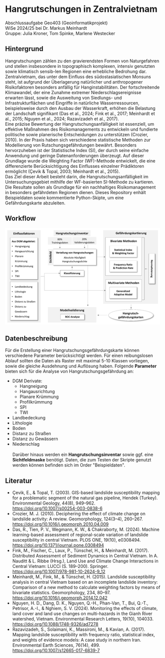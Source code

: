 # Hangrutschungen in Zentralvietnam
Abschlussaufgabe Geo403 (Geoinformatikprojekt)
<br>WiSe 2024/25 bei Dr. Markus Meinhardt
<br>Gruppe: Julia Kroner, Tom Spinke, Marlene Westecker 

## Hintergrund 
Hangrutschungen zählen zu den gravierendsten Formen von Naturgefahren und stellen insbesondere in topographisch komplexen, intensiv genutzten sowie klimatisch sensib-len Regionen eine erhebliche Bedrohung dar. Zentralvietnam, das unter dem Einfluss des südostasiatischen Monsuns steht, ist aufgrund der Überlagerung natürlicher und anthropogener Risikofaktoren besonders anfällig für Hanginstabilitäten. Der fortschreitende Klimawandel, der eine Zunahme extremer Niederschlagsereignisse erwarten lässt, sowie die Ausweitung von Siedlungs- und Infrastrukturflächen und Eingriffe in natürliche Wasserressourcen, beispielsweise durch den Ausbau der Wasserkraft, erhöhen die Belastung der Landschaft signifikant (Das et al., 2024; Fink et al., 2017; Meinhardt et al., 2015; Nguyen et al., 2024; Razavizadeh et al., 2017).
<br>Eine präzise Bewertung der Hangrutschungsanfälligkeit ist essenziell, um effektive Maßnahmen des Risikomanagements zu entwickeln und fundierte politische sowie planerische Entscheidungen zu unterstützen (Crozier, 2010). In der Praxis haben sich verschiedene statistische Methoden zur Modellierung von Rutschungsgefährdungen bewährt. Besonders hervorzuheben ist der Statistische Index (SI), der durch seine einfache Anwendung und geringe Datenanforderungen überzeugt. Auf dieser Grundlage wurde die Weighting Factor (WF)-Methode entwickelt, die eine differenzierte Berücksichtigung des Einflusses einzelner Prädiktoren ermöglicht (Çevik & Topal, 2003; Meinhardt et al., 2015).
<br>Das Ziel dieser Arbeit besteht darin, die Hangrutschungsanfälligkeit im Untersuchungsgebiet mithilfe der WF-basierten SI-Methode zu kartieren. Die Resultate sollen als Grundlage für ein nachhaltiges Risikomanagement in besonders gefährdeten Regionen dienen. Dieses Repository enhält Beispieldaten sowie kommentierte Python-Skipte, um eine Gefährdungskarte abzuleiten.

## Workflow
![Workflow](workflow.png)
## Datenbeschreibung
Für die Erstellung einer Hangrutschungsgefährdungskarte können verschiedene Parameter berücksichtigt werden. Für einen reibungslosen Ablauf sollten die Daten als Raster mit maximal 5-10 Klassen vorliegen, sowie die gleiche Ausdehnung und Auflösung haben. Folgende **Parameter** bieten sich für die Analyse von Hangrutschungsgefährdung an: 
- DGM Derivate:
  - Hangneigung
  - Hangausrichtung
  - Planare Krümmung
  - Profilkrümmung
  - SPI
  - TWI 
- Landbedeckung
- Lithologie
- Boden
- Distanz zu Straßen
- Distanz zu Gewässern
- Niederschlag<br>
<br>Darüber hinaus werden ein **Hangrutschungsinventar** sowie ggf. eine **Sichtfeldmaske** benötigt. Daten, die zum Testen der Skripte genutzt werden können befinden sich im Order "Beispieldaten".

## Literatur
- Çevik, E., & Topal, T. (2003). GIS-based landslide susceptibility mapping for a problematic segment of the natural gas pipeline, Hendek (Turkey). Environmental Geology, 44(8), 949–962. https://doi.org/10.1007/s00254-003-0838-6
- Crozier, M. J. (2010). Deciphering the effect of climate change on landslide activity: A review. Geomorphology, 124(3–4), 260–267. https://doi.org/10.1016/j.geomorph.2010.04.009
- Das, R., Tien, P. V., Wegmann, K. W., & Chakraborty, M. (2024). Machine learning-based assessment of regional-scale variation of landslide susceptibility in central Vietnam. PLOS ONE, 19(10), e0308494. https://doi.org/10.1371/journal.pone.0308494
- Fink, M., Fischer, C., Laux, P., Tünschel, H., & Meinhardt, M. (2017). Distributed Assessment of Sediment Dynamics in Central Vietnam. In A. Nauditt & L. Ribbe (Hrsg.), Land Use and Climate Change Interactions in Central Vietnam: LUCCi (S. 189–200). Springer. https://doi.org/10.1007/978-981-10-2624-9_12
- Meinhardt, M., Fink, M., & Tünschel, H. (2015). Landslide susceptibility analysis in central Vietnam based on an incomplete landslide inventory: Comparison of a new method to calculate weighting factors by means of bivariate statistics. Geomorphology, 234, 80–97. https://doi.org/10.1016/j.geomorph.2014.12.042
- Nguyen, H. D., Dang, D. K., Nguyen, Q.-H., Phan-Van, T., Bui, Q.-T., Petrisor, A.-I., & Nghiem, S. V. (2024). Monitoring the effects of climate, land cover and land use changes on multi-hazards in the Gianh River watershed, Vietnam. Environmental Research Letters, 19(10), 104033. https://doi.org/10.1088/1748-9326/ad7278
- Razavizadeh, S., Solaimani, K., Massironi, M., & Kavian, A. (2017). Mapping landslide susceptibility with frequency ratio, statistical index, and weights of evidence models: A case study in northern Iran. Environmental Earth Sciences, 76(14), 499. https://doi.org/10.1007/s12665-017-6839-7


